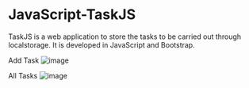 # JavaScript-TaskJS
TaskJS is a web application to store the tasks to be carried out through localstorage. It is developed in JavaScript and Bootstrap.

Add Task
![image](https://user-images.githubusercontent.com/16271001/53292010-c829c400-3781-11e9-9cc8-880da55403e6.png)

All Tasks
![image](https://user-images.githubusercontent.com/16271001/53292014-ccee7800-3781-11e9-8e2f-9a3e4d22a214.png)

